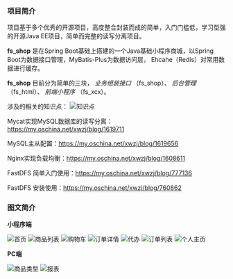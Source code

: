 ### 项目简介 

项目基于多个优秀的开源项目，高度整合封装而成的简单，入门门槛低，学习型强的开源Java EE项目，简单而完整的读写分离项目。

 **fs_shop** 是在Spring Boot基础上搭建的一个Java基础小程序商城，以Spring Boot为数据接口管理，MyBatis-Plus为数据访问层， Ehcahe（Redis）对常用数据进行缓存。

 **fs_shop** 目前分为简单的三块， _业务组装接口_ （fs_shop）、  _后台管理_ （fs_html）、 _前端小程序_ （fs_xcx）。 

涉及的相关的知识点：
![知识点](https://gitee.com/uploads/images/2018/0224/132044_325d57a5_629055.png "QQ截图20180224130332.png")

Mycat实现MySQL数据库的读写分离：https://my.oschina.net/xwzj/blog/1619711

MySQL主从配置：https://my.oschina.net/xwzj/blog/1619656

Nginx实现负载均衡：https://my.oschina.net/xwzj/blog/1608611

FastDFS 简单入门使用：https://my.oschina.net/xwzj/blog/777136

FastDFS 安装使用：https://my.oschina.net/xwzj/blog/760862

### 图文简介
 **小程序端** 

![首页](https://gitee.com/uploads/images/2018/0224/133115_4bba27a5_629055.png "首页.png")
![商品列表](https://gitee.com/uploads/images/2018/0224/133136_0ee1ab31_629055.png "商品列表.png")
![购物车](https://gitee.com/uploads/images/2018/0224/133157_b33a90ea_629055.png "购物车.png")
![订单详情](https://gitee.com/uploads/images/2018/0224/133214_12f2ddcc_629055.png "订单详情.png")
![代办](https://gitee.com/uploads/images/2018/0224/133230_a8f4cca1_629055.png "代办.png")
![订单列表](https://gitee.com/uploads/images/2018/0224/133243_81bfd3fa_629055.png "订单列表.png")
![个人主页](https://gitee.com/uploads/images/2018/0224/133314_8d76b97e_629055.png "个人主页.png")


 **PC端** 

![商品类型](https://gitee.com/uploads/images/2018/0224/133354_87b0e111_629055.png "商品类型管理.png")
![报表](https://gitee.com/uploads/images/2018/0224/133408_ee1c48aa_629055.png "报表.png")
